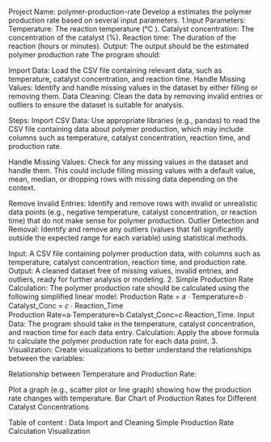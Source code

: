 Project Name: polymer-production-rate
Develop a  estimates the polymer production rate based on several input parameters.
1.Input Parameters:
Temperature: The reaction temperature (°C ).
Catalyst concentration: The concentration of the catalyst (%).
Reaction time: The duration of the reaction (hours or minutes).
Output:
The output should be the estimated polymer production rate
The program should:

Import Data: Load the CSV file containing relevant data, such as temperature, catalyst concentration, and reaction time.
Handle Missing Values: Identify and handle missing values in the dataset by either filling or removing them.
Data Cleaning: Clean the data by removing invalid entries or outliers to ensure the dataset is suitable for analysis.

Steps:
Import CSV Data: Use appropriate libraries (e.g., pandas) to read the CSV file containing data about polymer production, which may include columns such as temperature, catalyst concentration, reaction time, and production rate.

Handle Missing Values: Check for any missing values in the dataset and handle them. This could include filling missing values with a default value, mean, median, or dropping rows with missing data depending on the context.

Remove Invalid Entries: Identify and remove rows with invalid or unrealistic data points (e.g., negative temperature, catalyst concentration, or reaction time) that do not make sense for polymer production.
Outlier Detection and Removal: Identify and remove any outliers (values that fall significantly outside the expected range for each variable) using statistical methods.

Input:
A CSV file containing polymer production data, with columns such as temperature, catalyst concentration, reaction time, and production rate.
Output:
A cleaned dataset free of missing values, invalid entries, and outliers, ready for further analysis or modeling.
2. Simple Production Rate Calculation:
The polymer production rate should be calculated using the following simplified linear model:
Production Rate = 𝑎
⋅
Temperature=𝑏
⋅
Catalyst_Conc = 𝑐
⋅
Reaction_Time
Production Rate=a⋅Temperature=b⋅Catalyst_Conc=c⋅Reaction_Time.
Input Data: The program should take in the temperature, catalyst concentration, and reaction time for each data entry.
Calculation: Apply the above formula to calculate the polymer production rate for each data point.
3. Visualization:
Create visualizations to better understand the relationships between the variables:

Relationship between Temperature and Production Rate:

Plot a graph (e.g., scatter plot or line graph) showing how the production rate changes with temperature.
Bar Chart of Production Rates for Different Catalyst Concentrations

Table of content :
Data Import and Cleaning
Simple Production Rate Calculation
Visualization
